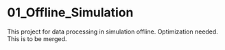 # 01_Offline_Simulation
This project for data processing in simulation offline.
Optimization needed.
This is to be merged.
